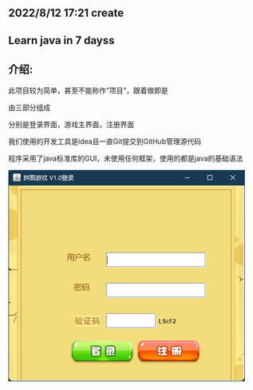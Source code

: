 ## 2022/8/12 17:21 create

## Learn java in 7 dayss



## 介绍:

此项目较为简单，甚至不能称作“项目”，跟着做即是

由三部分组成

分别是登录界面，游戏主界面，注册界面

我们使用的开发工具是idea且一直Git提交到GitHub管理源代码

程序采用了java标准库的GUI，未使用任何框架，使用的都是java的基础语法

![image](https://github.com/13870517674/JigsawPuzzle/blob/master/image/Snipaste_2022-08-13_21-38-34.png)

